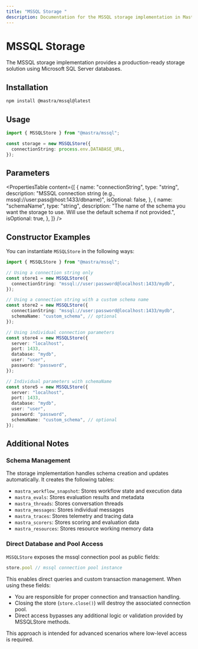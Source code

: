 ```yaml
---
title: "MSSQL Storage "
description: Documentation for the MSSQL storage implementation in Mastra.
---
```


# MSSQL Storage

The MSSQL storage implementation provides a production-ready storage solution using Microsoft SQL Server databases.

## Installation

```bash copy
npm install @mastra/mssql@latest
```

## Usage

```typescript copy showLineNumbers
import { MSSQLStore } from "@mastra/mssql";

const storage = new MSSQLStore({
  connectionString: process.env.DATABASE_URL,
});
```

## Parameters

<PropertiesTable
  content={[
    {
      name: "connectionString",
      type: "string",
      description:
        "MSSQL connection string (e.g., mssql://user:pass@host:1433/dbname)",
      isOptional: false,
    },
    {
      name: "schemaName",
      type: "string",
      description:
        "The name of the schema you want the storage to use. Will use the default schema if not provided.",
      isOptional: true,
    },
  ]}
/>

## Constructor Examples

You can instantiate `MSSQLStore` in the following ways:

```ts
import { MSSQLStore } from "@mastra/mssql";

// Using a connection string only
const store1 = new MSSQLStore({
  connectionString: "mssql://user:password@localhost:1433/mydb",
});

// Using a connection string with a custom schema name
const store2 = new MSSQLStore({
  connectionString: "mssql://user:password@localhost:1433/mydb",
  schemaName: "custom_schema", // optional
});

// Using individual connection parameters
const store4 = new MSSQLStore({
  server: "localhost",
  port: 1433,
  database: "mydb",
  user: "user",
  password: "password",
});

// Individual parameters with schemaName
const store5 = new MSSQLStore({
  server: "localhost",
  port: 1433,
  database: "mydb",
  user: "user",
  password: "password",
  schemaName: "custom_schema", // optional
});
```

## Additional Notes

### Schema Management

The storage implementation handles schema creation and updates automatically. It creates the following tables:

- `mastra_workflow_snapshot`: Stores workflow state and execution data
- `mastra_evals`: Stores evaluation results and metadata  
- `mastra_threads`: Stores conversation threads
- `mastra_messages`: Stores individual messages
- `mastra_traces`: Stores telemetry and tracing data
- `mastra_scorers`: Stores scoring and evaluation data
- `mastra_resources`: Stores resource working memory data

### Direct Database and Pool Access

`MSSQLStore` exposes the mssql connection pool as public fields:

```typescript
store.pool // mssql connection pool instance
```

This enables direct queries and custom transaction management. When using these fields:
- You are responsible for proper connection and transaction handling.
- Closing the store (`store.close()`) will destroy the associated connection pool.
- Direct access bypasses any additional logic or validation provided by MSSQLStore methods.

This approach is intended for advanced scenarios where low-level access is required. 